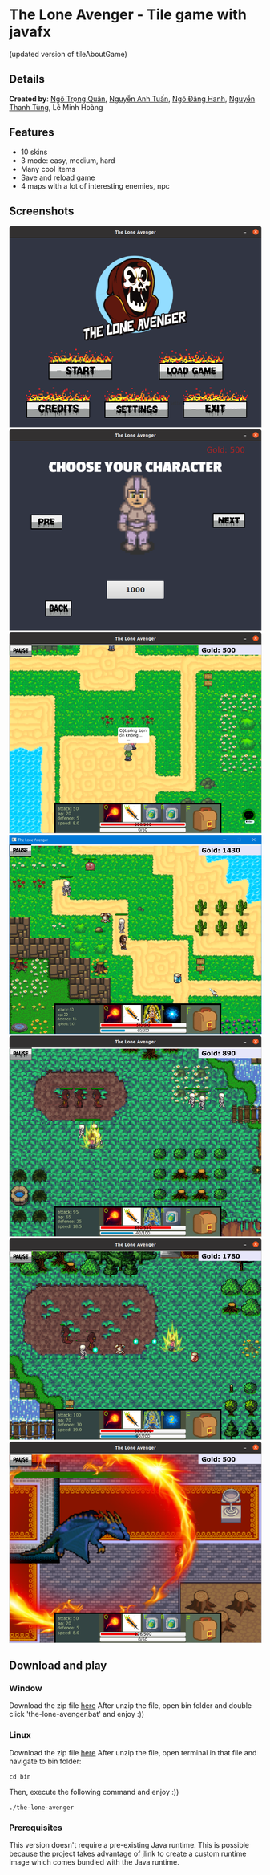 # The Lone Avenger - Tile game with javafx

(updated version of tileAboutGame)

## Details

**Created by**: [Ngô Trọng Quân](https://github.com/quybnz1), [Nguyễn Anh Tuấn](https://github.com/tuan30vh), [Ngô Đăng Hanh](https://github.com/hanh-nd), [Nguyễn Thanh Tùng](https://github.com/RoverNguyen), Lê Minh Hoàng

## Features

- 10 skins
- 3 mode: easy, medium, hard
- Many cool items
- Save and reload game
- 4 maps with a lot of interesting enemies, npc

## Screenshots
![alt_text](Screenshots/gs1.png)
![alt_text](Screenshots/gs2.png)
![alt_text](Screenshots/gs3.png)
![alt_text](Screenshots/gs4.png)
![alt_text](Screenshots/gs5.png)
![alt_text](Screenshots/gs6.png)
![alt_text](Screenshots/gs7.png)



## Download and play

### Window

Download the zip file [here](https://github.com/quybnz1/tileGameFx/releases/download/v1.0/the-lone-avenger-win.zip)
After unzip the file, open bin folder and double click 'the-lone-avenger.bat' and enjoy :))

### Linux

Download the zip file [here](https://github.com/quybnz1/tileGameFx/releases/download/v1.0/the-lone-avenger-win.zip)
After unzip the file, open terminal in that file and navigate to bin folder:
```
cd bin
```
Then, execute the following command and enjoy :))
```
./the-lone-avenger
```

### Prerequisites

This version doesn't require a pre-existing Java runtime. This is possible because
the project takes advantage of jlink to create a custom runtime image which
comes bundled with the Java runtime.


